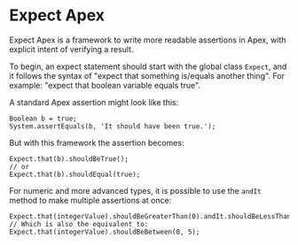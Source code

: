 # Expect Apex

Expect Apex is a framework to write more readable assertions in Apex, with explicit intent of verifying a result.

To begin, an expect statement should start with the global class `Expect`, and it follows the syntax of "expect that something is/equals another thing". For example: "expect that boolean variable equals true".

A standard Apex assertion might look like this:

```apex
Boolean b = true;
System.assertEquals(b, 'It should have been true.');
```

But with this framework the assertion becomes:

```apex
Expect.that(b).shouldBeTrue();
// or
Expect.that(b).shouldEqual(true);
```

For numeric and more advanced types, it is possible to use the `andIt` method to make multiple assertions at once:

```apex
Expect.that(integerValue).shouldBeGreaterThan(0).andIt.shouldBeLessThan(5);
// Which is also the equivalent to:
Expect.that(integerValue).shouldBeBetween(0, 5);
```